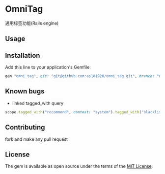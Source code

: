 # OmniTag
通用标签功能(Rails engine)

## Usage


## Installation
Add this line to your application's Gemfile:

```ruby
gem "omni_tag", git: "git@github.com:as181920/omni_tag.git", branch: "master"
```

## Known bugs

* linked tagged_with query
```ruby
scope.tagged_with("recommend", context: "system").tagged_with("blacklisted", context: "security")
```

## Contributing
fork and make any pull request

## License
The gem is available as open source under the terms of the [MIT License](https://opensource.org/licenses/MIT).
